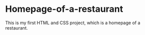 # Homepage-of-a-restaurant
This is my first HTML and CSS project, which is a homepage of a restaurant.
